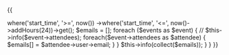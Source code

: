 {{
<?php

namespace App\Console\Commands;

use Illuminate\Console\Command;

class SendEventReminder extends Command
{
    
    protected $signature = 'app:send-event-reminder';
    protected $description = 'Command description';

    public function handle()
    {
        $events = \App\Models\Event::with('attendees.user')->where('start_time', '>=', now())
            ->where('start_time', '<=', now()->addHours(24))->get();

        $emails = [];
        foreach ($events as $event) {
            // $this->info($event->attendees);
            foreach($event->attendees as $attendee) {
                $emails[] = $attendee->user->email;
            }
        }

        $this->info(collect($emails));



    }
}

}}